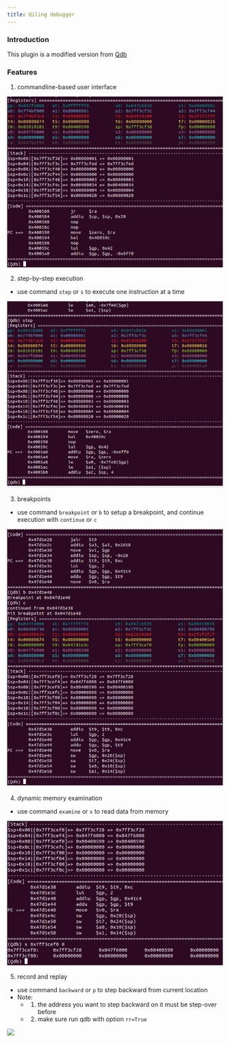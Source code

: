 ```yaml
---
title: Qiling debugger
---
```

### Introduction

This plugin is a modified version from [Qdb](https://github.com/ucgJhe/Qdb)

### Features

1. commandline-based user interface

![](img/qdb_cmd_start.png)

2. step-by-step execution

- use command `step` or `s` to execute one instruction at a time

![](img/qdb_step.png)

3. breakpoints

- use command `breakpoint` or `b` to setup a breakpoint, and continue execution with `continue` or `c`

![](img/qdb_breakpoint.png)

4. dynamic memory examination

- use command `examine` or `x` to read data from memory

![](img/qdb_mem_examination.png)

5. record and replay

- use command `backward` or `p` to step backward from current location
- Note:
    - 1. the address you want to step backward on it must be step-over before 
    - 2. make sure run qdb with option `rr=True`

![](img/qdb_step_backward)
